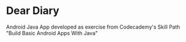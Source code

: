 # Dear Diary
Android  Java App developed as exercise from Codecademy's  Skill Path "Build Basic Android Apps With Java"
